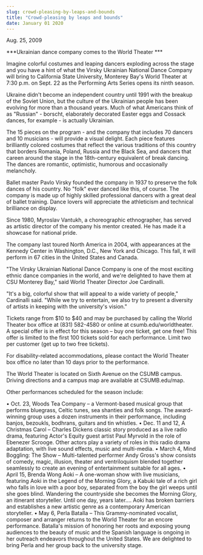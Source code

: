 ```yaml
---
slug: crowd-pleasing-by-leaps-and-bounds
title: "Crowd-pleasing by leaps and bounds"
date: January 01 2020
---
```


<p>Aug. 25, 2009
</p><p>***Ukrainian dance company comes to the World Theater ***
</p><p>Imagine colorful costumes and leaping dancers exploding across the stage and you have a hint of what the Virsky Ukrainian National Dance Company will bring to California State University, Monterey Bay's World Theater at 7:30 p.m. on Sept. 22 as the Performing Arts Series opens its ninth season.
</p><p>Ukraine didn't become an independent country until 1991 with the breakup of the Soviet Union, but the culture of the Ukrainian people has been evolving for more than a thousand years. Much of what Americans think of as "Russian" - borscht, elaborately decorated Easter eggs and Cossack dances, for example - is actually Ukrainian.
</p><p>The 15 pieces on the program - and the company that includes 70 dancers and 10 musicians - will provide a visual delight. Each piece features brilliantly colored costumes that reflect the various traditions of this country that borders Romania, Poland, Russia and the Black Sea, and dancers that careen around the stage in the 18th-century equivalent of break dancing. The dances are romantic, optimistic, humorous and occasionally melancholy.
</p><p>Ballet master Pavlo Virsky founded the company in 1937 to preserve the folk dances of his country. No "folk" ever danced like this, of course. The company is made up of highly skilled professional dancers with a great deal of ballet training. Dance lovers will appreciate the athleticism and technical brilliance on display.
</p><p>Since 1980, Myroslav Vantukh, a choreographic ethnographer, has served as artistic director of the company his mentor created. He has made it a showcase for national pride.
</p><p>The company last toured North America in 2004, with appearances at the Kennedy Center in Washington, D.C., New York and Chicago. This fall, it will perform in 67 cities in the United States and Canada.
</p><p>"The Virsky Ukrainian National Dance Company is one of the most exciting ethnic dance companies in the world, and we're delighted to have them at CSU Monterey Bay," said World Theater Director Joe Cardinalli.
</p><p>"It's a big, colorful show that will appeal to a wide variety of people," Cardinalli said. "While we try to entertain, we also try to present a diversity of artists in keeping with the university's vision."
</p><p>Tickets range from $10 to $40 and may be purchased by calling the World Theater box office at (831) 582-4580 or online at csumb.edu/worldtheater. A special offer is in effect for this season – buy one ticket, get one free! This offer is limited to the first 100 tickets sold for each performance. Limit two per customer (get up to two free tickets).
</p><p>For disability-related accommodations, please contact the World Theater box office no later than 10 days prior to the performance.
</p><p>The World Theater is located on Sixth Avenue on the CSUMB campus. Driving directions and a campus map are available at CSUMB.edu/map.
</p><p>Other performances scheduled for the season include:
</p><p>• Oct. 23, Woods Tea Company – a Vermont-based musical group that performs bluegrass, Celtic tunes, sea shanties and folk songs. The award-winning group uses a dozen instruments in their performance, including banjos, bezoukls, bodhrans, guitars and tin whistles.  • Dec. 11 and 12, A Christmas Carol – Charles Dickens classic story produced as a live radio drama, featuring Actor's Equity guest artist Paul Myrvold in the role of Ebenezer Scrooge. Other actors play a variety of roles in this radio drama adaptation, with live sound effects, music and multi-media. • March 4, Mind Boggling: The Show – Multi-talented performer Andy Gross's show consists of comedy, magic, illusion, theater and ventriloquism blended together seamlessly to create an evening of entertainment suitable for all ages. • April 15, Brenda Wong Aoki – A one-woman show with live musicians, featuring Aoki in the Legend of the Morning Glory, a Kabuki tale of a rich girl who falls in love with a poor boy, separated from the boy the girl weeps until she goes blind. Wandering the countryside she becomes the Morning Glory, an itinerant storyteller. Until one day, years later.... Aoki has broken barriers and establishes a new artistic genre as a contemporary American storyteller.  • May 6, Perla Batalla – This Grammy-nominated vocalist, composer and arranger returns to the World Theater for an encore performance. Batalla's mission of honoring her roots and exposing young audiences to the beauty of music and the Spanish language is ongoing in her outreach endeavors throughout the United States. We are delighted to bring Perla and her group back to the university stage.
</p><p> 
</p><p> 
</p><p> 
</p>
